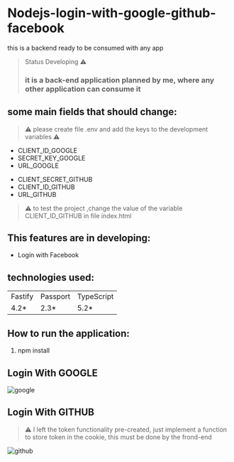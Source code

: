 # Nodejs-login-with-google-github-facebook
this is a backend ready to be consumed with any app

> Status Developing ⚠️
>
> ### it is a back-end application planned by me, where any other application can consume it
>
## some main fields that should change:
> ⚠️ please create file .env and add the keys to the development variables ⚠️

- CLIENT_ID_GOOGLE
- SECRET_KEY_GOOGLE
- URL_GOOGLE
>
+ CLIENT_SECRET_GITHUB
+ CLIENT_ID_GITHUB
+ URL_GITHUB

> ⚠️ to test the project ,change the value of the variable CLIENT_ID_GITHUB in file index.html

## This features are in developing:
- Login with Facebook

## technologies used:
<table>
  <tr>
    <td>Fastify</td>
    <td>Passport</td>
    <td>TypeScript</td>
  </tr>
  <tr>
    <td>4.2*</td>
    <td>2.3*</td>
    <td>5.2*</td>
  </tr>
</table>

## How to run the application:
1) npm install

## Login With GOOGLE
![google](https://github.com/caiquenunesn/Nodejs-login-with-google-github-facebook/assets/31556641/a2ed1c54-e76a-4ea7-81eb-edb7fc4f714d)

## Login With GITHUB
> ⚠️ I left the token functionality pre-created, just implement a function to store token in the cookie, this must be done by the frond-end

![github](https://github.com/caiquenunesn/Nodejs-login-with-google-github-facebook/assets/31556641/565df6ef-02a6-4c07-847c-f2d90f9e50bc)
